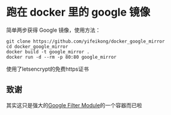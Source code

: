 跑在 docker 里的 google 镜像
======

简单两步获得 Google 镜像，使用方法：

```
git clone https://github.com/yifeikong/docker_google_mirror
cd docker_google_mirror
docker build -t google_mirror .
docker run -d --rm -p 80:80 google_mirror
```

使用了letsencrypt的免费https证书


致谢
------

其实这只是强大的[Google Filter Module](https://github.com/cuber/ngx_http_google_filter_module)的一个容器而已啦
